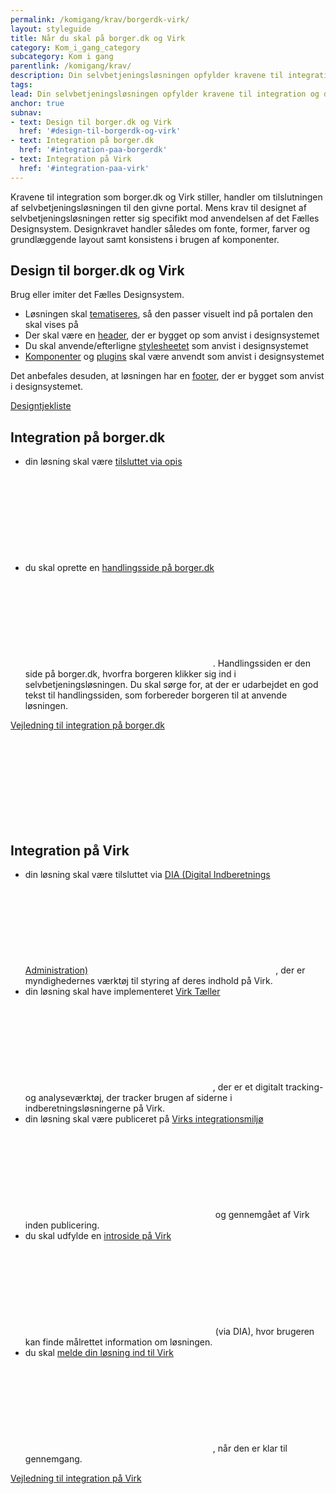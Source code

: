 ```yaml
---
permalink: /komigang/krav/borgerdk-virk/
layout: styleguide
title: Når du skal på borger.dk og Virk
category: Kom_i_gang_category
subcategory: Kom i gang
parentlink: /komigang/krav/
description: Din selvbetjeningsløsningen opfylder kravene til integration og design, når du har fulgt portalernes integrationsproces og anvendt det Fælles Designsystem som anvist.
tags: 
lead: Din selvbetjeningsløsningen opfylder kravene til integration og design, når du har fulgt portalernes integrationsproces og anvendt det Fælles Designsystem som anvist.
anchor: true
subnav:
- text: Design til borger.dk og Virk
  href: '#design-til-borgerdk-og-virk'
- text: Integration på borger.dk
  href: '#integration-paa-borgerdk'
- text: Integration på Virk
  href: '#integration-paa-virk'
---
```

Kravene til integration som borger.dk og Virk stiller, handler om tilslutningen af selvbetjeningsløsningen til den givne portal. Mens krav til designet af selvbetjeningsløsningen retter sig specifikt mod anvendelsen af det Fælles Designsystem. Designkravet handler således om fonte, former, farver og grundlæggende layout samt konsistens i brugen af komponenter.

<h2 class="h4" id="design-til-borgerdk-og-virk">Design til borger.dk og Virk</h2>

Brug eller imiter det Fælles Designsystem.

- Løsningen skal <a href="/omdesignsystemet/visuelledesign/">tematiseres</a>, så den passer visuelt ind på portalen den skal vises på
- Der skal være en <a href="/komponenter/headers/">header</a>, der er bygget op som anvist i designsystemet
- Du skal anvende/efterligne <a href="/kode/implementering/">stylesheetet</a> som anvist i designsystemet
- <a href="/komponenter/">Komponenter</a> og <a href="/kode/plugins/">plugins</a> skal være anvendt som anvist i designsystemet

Det anbefales desuden, at løsningen har en <a href="/komponenter/footers/">footer</a>, der er bygget som anvist i designsystemet.

<a href="/komigang/tildesignere/designtjekliste/">Designtjekliste</a>

<h2 class="h4" id="integration-paa-borgerdk">Integration på borger.dk</h2>

- din løsning skal være <a href="https://www.digitaliser.dk/resource/2406098" class="icon-link">tilsluttet via opis<svg class="icon-svg" focusable="false" aria-hidden="true" tabindex="-1"><use xlink:href="#open-in-new"></use></svg></a>
- du skal oprette en <a href="https://www.digitaliser.dk/resource/4134076" class="icon-link">handlingsside på borger.dk<svg class="icon-svg" focusable="false" aria-hidden="true" tabindex="-1"><use xlink:href="#open-in-new"></use></svg></a>. Handlingssiden er den side på borger.dk, hvorfra borgeren klikker sig ind i selvbetjeningsløsningen. Du skal sørge for, at der er udarbejdet en god tekst til handlingssiden, som forbereder borgeren til at anvende løsningen.

<a href="https://www.digitaliser.dk/resource/4134076" class="icon-link">Vejledning til integration på borger.dk<svg class="icon-svg" focusable="false" aria-hidden="true" tabindex="-1"><use xlink:href="#open-in-new"></use></svg></a>

<h2 class="h4" id="integration-paa-virk">Integration på Virk</h2>

- din løsning skal være tilsluttet via <a href="https://myndighedsnet.virk.dk/integration/vaerktoejer/dia-vaerktoejet" class="icon-link">DIA (Digital Indberetnings Administration)<svg class="icon-svg" focusable="false" aria-hidden="true" tabindex="-1"><use xlink:href="#open-in-new"></use></svg></a>, der er myndighedernes værktøj til styring af deres indhold på Virk.
- din løsning skal have implementeret <a href="https://myndighedsnet.virk.dk/virk-viden/virktoejer/services/virk-taeller" class="icon-link">Virk Tæller<svg class="icon-svg" focusable="false" aria-hidden="true" tabindex="-1"><use xlink:href="#open-in-new"></use></svg></a>, der er et digitalt tracking- og analyseværktøj, der tracker brugen af siderne i indberetningsløsningerne på Virk.
- din løsning skal være publiceret på <a href="https://myndighedsnet.virk.dk/virk-viden/integration-og-krav/proaktiv-tilrettelaeggelse/myndighedernes-forarbejde" class="icon-link">Virks integrationsmiljø<svg class="icon-svg" focusable="false" aria-hidden="true" tabindex="-1"><use xlink:href="#open-in-new"></use></svg></a> og gennemgået af Virk inden publicering.
- du skal udfylde en <a href="https://myndighedsnet.virk.dk/virk-viden/virktoejer/virk-introsider" class="icon-link">introside på Virk<svg class="icon-svg" focusable="false" aria-hidden="true" tabindex="-1"><use xlink:href="#open-in-new"></use></svg></a> (via DIA), hvor brugeren kan finde målrettet information om løsningen.
- du skal <a href="https://myndighedsnet.virk.dk/virk-viden/integration-og-krav/proaktiv-tilrettelaeggelse/myndighedernes-forarbejde" class="icon-link">melde din løsning ind til Virk<svg class="icon-svg" focusable="false" aria-hidden="true" tabindex="-1"><use xlink:href="#open-in-new"></use></svg></a>, når den er klar til gennemgang.

<a href="https://myndighedsnet.virk.dk/virk-viden/integration-og-krav" class="icon-link">Vejledning til integration på Virk<svg class="icon-svg" focusable="false" aria-hidden="true" tabindex="-1"><use xlink:href="#open-in-new"></use></svg></a>
